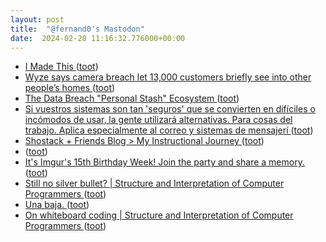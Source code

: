 ```yaml
---
layout: post
title:  "@fernand0's Mastodon"
date:  2024-02-20 11:16:32.776000+00:00
---
```

*  [I Made This ](https://hypercritical.co/2024/01/11/i-made-thi) ([toot](https://mastodon.social/@fernand0/111963523827351477))
*  [Wyze says camera breach let 13,000 customers briefly see into other people’s homes ](https://www.theverge.com/2024/2/19/24077233/wyze-security-camera-breach-13000-customers-event) ([toot](https://mastodon.social/@fernand0/111963265898750074))
*  [The Data Breach "Personal Stash" Ecosystem ](https://www.troyhunt.com/the-data-breach-personal-stash-ecosystem) ([toot](https://mastodon.social/@fernand0/111963107501279760))
*  [Si vuestros sistemas son tan &#39;seguros&#39; que se convierten en difíciles o incómodos de usar, la gente utilizará alternativas. Para cosas del trabajo. Aplica especialmente al correo y sistemas de mensajerí ](https://mastodon.social/@fernand0/111962984985625853) ([toot](https://mastodon.social/@fernand0/111962984985625853))
*  [Shostack + Friends Blog > My Instructional Journey ](https://shostack.org/blog/instructional-journey) ([toot](https://mastodon.social/@fernand0/111961381867178395))
*  [ ](https://www.unizar.es/actualidad/vernoticia_ng.php?id=81264) ([toot](https://mastodon.social/@fernand0/111959605649246086))
*  [It's Imgur's 15th Birthday Week! Join the party and share a memory. ](https://imgur.com/gallery/v00f60) ([toot](https://mastodon.social/@fernand0/111959320262735214))
*  [
Still no silver bullet? \| Structure and Interpretation of Computer Programmers	 ](https://www.sicpers.info/2024/02/still-no-silver-bullet) ([toot](https://mastodon.social/@fernand0/111959114086529641))
*  [Una baja. ](https://avecesunafoto.wordpress.com/2024/02/19/una-baja) ([toot](https://mastodon.social/@fernand0/111959043228466859))
*  [
On whiteboard coding \| Structure and Interpretation of Computer Programmers	 ](https://www.sicpers.info/2024/02/on-whiteboard-coding) ([toot](https://mastodon.social/@fernand0/111958802642590412))
